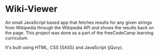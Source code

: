 # Wiki-Viewer
An small JavaScript based app that fetches results for any given strings from Wikipedia through the Wikipedia API and shows the results back on the page. This project was done as a part of the freeCodeCamp learning curriculum.

It's built using HTML, CSS (SASS) and JavaScript (jQury).


